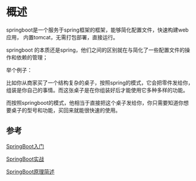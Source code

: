 # 概述

springboot是一个服务于spring框架的框架，能够简化配置文件，快速构建web应用，
内置tomcat，无需打包部署，直接运行。

springboot 的本质还是spring，他们之间的区别就在与简化了一些配置文件的操作和依赖的管理；

举个例子：

比如你从商家买了一个结构复杂的桌子，按照spring的模式，它会把零件发给你，组装是你自己的事情。而这张桌子是在你组装好后才能使用它多种多样的功能。

而按照springboot的模式，他相当于直接把这个桌子发给你，你只需要知道你想要桌子的型号和功能，买回来就能很快速的使用。









## 参考

[SpringBoot入门](https://www.jianshu.com/p/83c0541165cf)

[SpringBoot实战](https://www.cnblogs.com/ikm565/archive/2004/01/13/james_ruslin8.html)

[SpringBoot原理简述](https://www.jianshu.com/p/f6ec46bd34a2)

